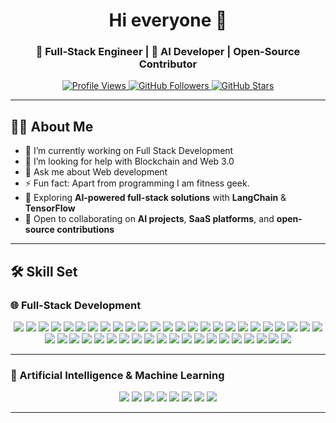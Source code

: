 <!-- Profile Header -->
<h1 align="center">Hi everyone 👋</h1>
<h3 align="center">🚀 Full-Stack Engineer | 🤖 AI Developer | Open-Source Contributor</h3>

<!-- Badges -->
<p align="center">
  <a href="https://github.com/Dylan">
    <img src="https://komarev.com/ghpvc/?username=Dylan&label=Profile%20Views&color=0e75b6&style=flat" alt="Profile Views" />
  </a>
  <a href="https://github.com/Dylan?tab=followers">
    <img src="https://img.shields.io/github/followers/Dylan?label=Followers&style=flat&logo=github" alt="GitHub Followers" />
  </a>
  <a href="https://github.com/Dylan?tab=stars">
    <img src="https://img.shields.io/github/stars/Dylan?label=Stars&style=flat&logo=github" alt="GitHub Stars" />
  </a>
</p>

---

## 👨‍💻 **About Me**

- 🔭 I’m currently working on Full Stack Development
- 🤔 I’m looking for help with Blockchain and Web 3.0
- 💬 Ask me about Web development
- ⚡ Fun fact: Apart from programming I am fitness geek.
- 🌱 Exploring **AI-powered full-stack solutions** with **LangChain** & **TensorFlow**
- 👯 Open to collaborating on **AI projects**, **SaaS platforms**, and **open-source contributions**

---

## 🛠 **Skill Set**

### **🌐 Full-Stack Development**
<p align="center">
  <!-- Languages -->
  <img src="https://img.shields.io/badge/JavaScript-F7DF1E?style=for-the-badge&logo=javascript&logoColor=black" />
  <img src="https://img.shields.io/badge/TypeScript-3178C6?style=for-the-badge&logo=typescript&logoColor=white" />
  <img src="https://img.shields.io/badge/Python-3776AB?style=for-the-badge&logo=python&logoColor=white" />
  <img src="https://img.shields.io/badge/Java-007396?style=for-the-badge&logo=java&logoColor=white" />
  <img src="https://img.shields.io/badge/C%23-239120?style=for-the-badge&logo=c-sharp&logoColor=white" />
  <img src="https://img.shields.io/badge/C++-00599C?style=for-the-badge&logo=cplusplus&logoColor=white" />
  <img src="https://img.shields.io/badge/SQL-4479A1?style=for-the-badge&logo=database&logoColor=white" />

  <!-- Frontend -->
  <img src="https://img.shields.io/badge/HTML5-E34F26?style=for-the-badge&logo=html5&logoColor=white" />
  <img src="https://img.shields.io/badge/CSS3-1572B6?style=for-the-badge&logo=css3&logoColor=white" />
  <img src="https://img.shields.io/badge/React-20232A?style=for-the-badge&logo=react&logoColor=61DAFB" />
  <img src="https://img.shields.io/badge/Next.js-000000?style=for-the-badge&logo=next.js&logoColor=white" />
  <img src="https://img.shields.io/badge/Vue.js-4FC08D?style=for-the-badge&logo=vue.js&logoColor=white" />
  <img src="https://img.shields.io/badge/Redux%20Toolkit-764ABC?style=for-the-badge&logo=redux&logoColor=white" />
  <img src="https://img.shields.io/badge/Angular-DD0031?style=for-the-badge&logo=angular&logoColor=white" />
  <img src="https://img.shields.io/badge/Tailwind_CSS-06B6D4?style=for-the-badge&logo=tailwindcss&logoColor=white" />
  <img src="https://img.shields.io/badge/Material--UI-007FFF?style=for-the-badge&logo=mui&logoColor=white" />
  <img src="https://img.shields.io/badge/D3.js-F9A03C?style=for-the-badge&logo=d3.js&logoColor=white" />
  <img src="https://img.shields.io/badge/jQuery-0769AD?style=for-the-badge&logo=jquery&logoColor=white" />

  <!-- Backend -->
  <img src="https://img.shields.io/badge/Node.js-339933?style=for-the-badge&logo=node.js&logoColor=white" />
  <img src="https://img.shields.io/badge/Express.js-000000?style=for-the-badge&logo=express&logoColor=white" />
  <img src="https://img.shields.io/badge/Django%20REST-092E20?style=for-the-badge&logo=django&logoColor=white" />
  <img src="https://img.shields.io/badge/Ruby_on_Rails-CC0000?style=for-the-badge&logo=rubyonrails&logoColor=white" />
  <img src="https://img.shields.io/badge/Flask-000000?style=for-the-badge&logo=flask&logoColor=white" />
  <img src="https://img.shields.io/badge/Laravel-FF2D20?style=for-the-badge&logo=laravel&logoColor=white" />
  <img src="https://img.shields.io/badge/GraphQL-E10098?style=for-the-badge&logo=graphql&logoColor=white" />
  <img src="https://img.shields.io/badge/REST-02569B?style=for-the-badge&logo=rest-api&logoColor=white" />

  <!-- Databases -->
  <img src="https://img.shields.io/badge/PostgreSQL-316192?style=for-the-badge&logo=postgresql&logoColor=white" />
  <img src="https://img.shields.io/badge/MongoDB-4EA94B?style=for-the-badge&logo=mongodb&logoColor=white" />
  <img src="https://img.shields.io/badge/Firebase-FFCA28?style=for-the-badge&logo=firebase&logoColor=black" />
  <img src="https://img.shields.io/badge/Supabase-3ECF8E?style=for-the-badge&logo=supabase&logoColor=white" />
  <img src="https://img.shields.io/badge/MySQL-005C84?style=for-the-badge&logo=mysql&logoColor=white" />
  <img src="https://img.shields.io/badge/SQLite-003B57?style=for-the-badge&logo=sqlite&logoColor=white" />

  <!-- Cloud & DevOps -->
  <img src="https://img.shields.io/badge/AWS-FF9900?style=for-the-badge&logo=amazonaws&logoColor=white" />
  <img src="https://img.shields.io/badge/S3-569A31?style=for-the-badge&logo=amazons3&logoColor=white" />
  <img src="https://img.shields.io/badge/EC2-FF9900?style=for-the-badge&logo=amazonec2&logoColor=white" />
  <img src="https://img.shields.io/badge/Lambda-FF9900?style=for-the-badge&logo=awslambda&logoColor=white" />
  <img src="https://img.shields.io/badge/RDS-527FFF?style=for-the-badge&logo=amazonrds&logoColor=white" />
  <img src="https://img.shields.io/badge/CloudWatch-FF4F8B?style=for-the-badge&logo=amazoncloudwatch&logoColor=white" />
  <img src="https://img.shields.io/badge/Docker-2496ED?style=for-the-badge&logo=docker&logoColor=white" />
  <img src="https://img.shields.io/badge/Kubernetes-326CE5?style=for-the-badge&logo=kubernetes&logoColor=white" />

  <!-- Tools -->
  <img src="https://img.shields.io/badge/Git-F05032?style=for-the-badge&logo=git&logoColor=white" />
  <img src="https://img.shields.io/badge/GitHub-181717?style=for-the-badge&logo=github&logoColor=white" />
  <img src="https://img.shields.io/badge/Postman-FF6C37?style=for-the-badge&logo=postman&logoColor=white" />
  <img src="https://img.shields.io/badge/Firebase_SDK-FFCA28?style=for-the-badge&logo=firebase&logoColor=black" />
  <img src="https://img.shields.io/badge/Google%20Maps%20API-4285F4?style=for-the-badge&logo=googlemaps&logoColor=white" />
</p>

---

### **🤖 Artificial Intelligence & Machine Learning**
<p align="center">
  <img src="https://img.shields.io/badge/Python-3776AB?style=for-the-badge&logo=python&logoColor=white" />
  <img src="https://img.shields.io/badge/TensorFlow-FF6F00?style=for-the-badge&logo=tensorflow&logoColor=white" />
  <img src="https://img.shields.io/badge/PyTorch-EE4C2C?style=for-the-badge&logo=pytorch&logoColor=white" />
  <img src="https://img.shields.io/badge/OpenAI-412991?style=for-the-badge&logo=openai&logoColor=white" />
  <img src="https://img.shields.io/badge/LangChain-2D3748?style=for-the-badge&logo=chainlink&logoColor=white" />
  <img src="https://img.shields.io/badge/Scikit_Learn-F7931E?style=for-the-badge&logo=scikit-learn&logoColor=white" />
  <img src="https://img.shields.io/badge/Pandas-150458?style=for-the-badge&logo=pandas&logoColor=white" />
  <img src="https://img.shields.io/badge/Numpy-013243?style=for-the-badge&logo=numpy&logoColor=white" />
</p>

---

